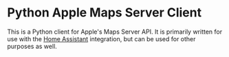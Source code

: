 # Python Apple Maps Server Client

This is a Python client for Apple's Maps Server API. It is primarily written for use with the [Home Assistant](https://www.home-assistant.io/) integration, but can be used for other purposes as well.
